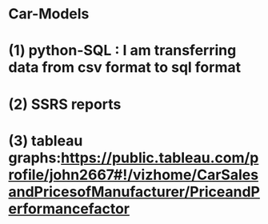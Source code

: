 # Car-Models
# (1) python-SQL : I am transferring data from csv format to sql format
# (2) SSRS reports
# (3) tableau graphs:https://public.tableau.com/profile/john2667#!/vizhome/CarSalesandPricesofManufacturer/PriceandPerformancefactor
